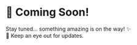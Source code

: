 # 🚀 Coming Soon!  

Stay tuned… something amazing is on the way! ✨  
👀 Keep an eye out for updates.  
